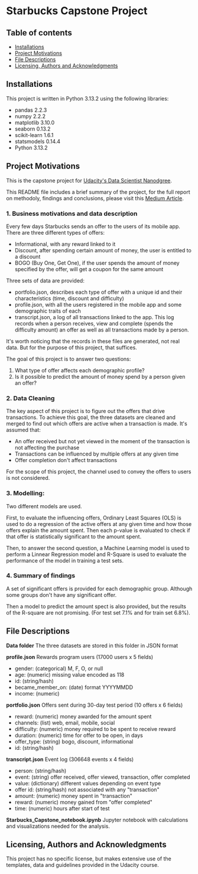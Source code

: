 # Starbucks Capstone Project

## Table of contents

- [Installations](#installations)
- [Project Motivations](#project-motivations)
- [File Descriptions](#file-descriptions)
- [Licensing, Authors and Acknowledgments](#licensing-authors-and-acknowledgments)

## Installations

This project is written in Python 3.13.2 using the following libraries:

- pandas 2.2.3
- numpy 2.2.2
- matplotlib 3.10.0
- seaborn 0.13.2
- scikit-learn 1.6.1
- statsmodels 0.14.4
- Python 3.13.2

## Project Motivations

This is the capstone project for [Udacity's Data Scientist Nanodgree](https://www.udacity.com/course/data-scientist-nanodegree--nd025?promo=year_end&coupon=SAVE40&utm_source=gsem_brand&utm_source=gsem_brand&utm_medium=ads_r&utm_medium=ads_r&utm_campaign=19167921312_c_individuals&utm_campaign=19167921312_c_individuals&utm_term=143524475679&utm_term=143524475679&utm_keyword=udacity%20data%20science_e&utm_keyword=udacity%20data%20science_e&gad_source=1&gclid=EAIaIQobChMImKz0y_e0gwMVfj4GAB1FgAEHEAAYASAAEgI-h_D_BwE).

This README file includes a brief summary of the project, for the full report on methodoly, findings and conclusions, please visit this [Medium Article](medium_link).

### 1. Business motivations and data description

Every few days Starbucks sends an offer to the users of its mobile app. There are three different types of offers:

- Informational, with any reward linked to it
- Discount, after spending certain amount of money, the user is entitled to a discount
- BOGO (Buy One, Get One), if the user spends the amount of money specified by the offer, will get a coupon for the same amount

Three sets of data are provided:

- portfolio.json, describes each type of offer with a unique id and their characteristics (time, discount and difficulty)
- profile.json, with all the users registered in the mobile app and some demographic traits of each
- transcript.json, a log of all transactions linked to the app. This log records when a person receives, view and complete (spends the difficulty amount) an offer as well as all transactions made by a person.

It's worth noticing that the records in these files are generated, not real data. But for the purpose of this project, that suffices.

The goal of this project is to answer two questions:

1. What type of offer affects each demographic profile?
2. Is it possible to predict the amount of money spend by a person given an offer?

### 2. Data Cleaning

The key aspect of this project is to figure out the offers that drive transactions. To achieve this goal, the three datasets are cleaned and merged to find out which offers are active when a transaction is made. It's assumed that:

- An offer received but not yet viewed in the moment of the transaction is not affecting the purchase
- Transactions can be influenced by multiple offers at any given time
- Offer completion don't affect transactions

For the scope of this project, the channel used to convey the offers to users is not considered.

### 3. Modelling:

Two different models are used.

First, to evaluate the influencing offers, Ordinary Least Squares (OLS) is used to do a regression of the active offers at any given time and how those offers explain the amount spent. Then each p-value is evaluated to check if that offer is statistically significant to the amount spent.

Then, to answer the second question, a Machine Learning model is used to perform a Linnear Regression model and R-Square is used to evaluate the performance of the model in training a test sets.

### 4. Summary of findings

A set of significant offers is provided for each demographic group. Although some groups don't have any significant offer.

Then a model to predict the amount spect is also provided, but the results of the R-square are not promising. (For test set 7.1% and for train set 6.8%).

## File Descriptions

**Data folder**
The three datasets are stored in this folder in JSON format

**profile.json**
Rewards program users (17000 users x 5 fields)

- gender: (categorical) M, F, O, or null
- age: (numeric) missing value encoded as 118
- id: (string/hash)
- became_member_on: (date) format YYYYMMDD
- income: (numeric)

**portfolio.json**
Offers sent during 30-day test period (10 offers x 6 fields)

- reward: (numeric) money awarded for the amount spent
- channels: (list) web, email, mobile, social
- difficulty: (numeric) money required to be spent to receive reward
- duration: (numeric) time for offer to be open, in days
- offer_type: (string) bogo, discount, informational
- id: (string/hash)

**transcript.json**
Event log (306648 events x 4 fields)

- person: (string/hash)
- event: (string) offer received, offer viewed, transaction, offer completed
- value: (dictionary) different values depending on event type
- offer id: (string/hash) not associated with any "transaction"
- amount: (numeric) money spent in "transaction"
- reward: (numeric) money gained from "offer completed"
- time: (numeric) hours after start of test

**Starbucks_Capstone_notebook.ipynb**
Jupyter notebook with calculations and visualizations needed for the analysis.

## Licensing, Authors and Acknowledgments

This project has no specific license, but makes extensive use of the templates, data and guidelines provided in the Udacity course.
